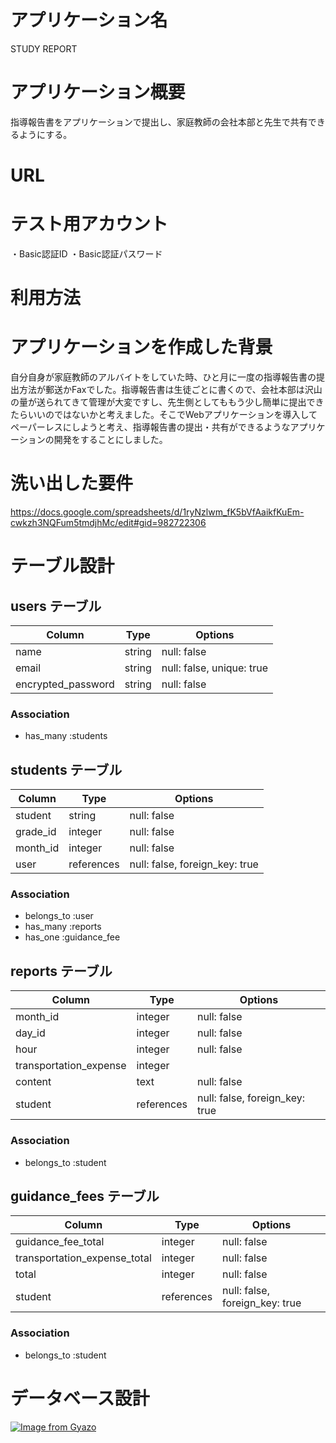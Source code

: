# アプリケーション名
STUDY REPORT
# アプリケーション概要
指導報告書をアプリケーションで提出し、家庭教師の会社本部と先生で共有できるようにする。
# URL
# テスト用アカウント
・Basic認証ID
・Basic認証パスワード
# 利用方法

# アプリケーションを作成した背景
自分自身が家庭教師のアルバイトをしていた時、ひと月に一度の指導報告書の提出方法が郵送かFaxでした。指導報告書は生徒ごとに書くので、会社本部は沢山の量が送られてきて管理が大変ですし、先生側としてももう少し簡単に提出できたらいいのではないかと考えました。そこでWebアプリケーションを導入してペーパーレスにしようと考え、指導報告書の提出・共有ができるようなアプリケーションの開発をすることにしました。
# 洗い出した要件
https://docs.google.com/spreadsheets/d/1ryNzlwm_fK5bVfAaikfKuEm-cwkzh3NQFum5tmdjhMc/edit#gid=982722306


# テーブル設計

## users テーブル

| Column             | Type    | Options                   |
| ------------------ | ------- | ------------------------- |
| name               | string  | null: false               |
| email              | string  | null: false, unique: true |
| encrypted_password | string  | null: false               |

### Association

- has_many :students

## students テーブル

| Column   | Type       | Options                        |
| -------- | ---------- | ------------------------------ |
| student  | string     | null: false                    |
| grade_id | integer    | null: false                    |
| month_id | integer    | null: false                    |
| user     | references | null: false, foreign_key: true |

### Association

- belongs_to :user
- has_many :reports
- has_one :guidance_fee

## reports テーブル

| Column                 | Type       | Options                        |
| ---------------------- | ---------- | ------------------------------ |
| month_id               | integer    | null: false                    |
| day_id                 | integer    | null: false                    |
| hour                   | integer    | null: false                    |
| transportation_expense | integer    |                    |
| content                | text       | null: false                    |
| student                | references | null: false, foreign_key: true |

### Association

- belongs_to :student

## guidance_fees テーブル

| Column                       | Type       | Options                        |
| ---------------------------- | ---------- | ------------------------------ |
| guidance_fee_total           | integer    | null: false                    |
| transportation_expense_total | integer    | null: false                    |
| total                        | integer    | null: false                    |
| student                      | references | null: false, foreign_key: true |

### Association

- belongs_to :student

# データベース設計
[![Image from Gyazo](https://i.gyazo.com/b667c657ef7cc4b8adf8a98830245863.png)](https://gyazo.com/b667c657ef7cc4b8adf8a98830245863)
